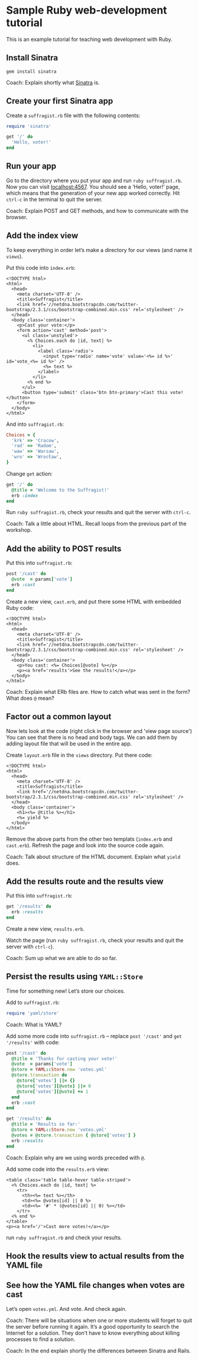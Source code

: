 # Sample Ruby web-development tutorial

This is an example tutorial for teaching web development with Ruby.



## Install Sinatra

`gem install sinatra`

Coach: Explain shortly what [Sinatra](http://www.sinatrarb.com) is.



## Create your first Sinatra app

Create a `suffragist.rb` file with the following contents:

```Ruby
require 'sinatra'

get '/' do
  'Hello, voter!'
end
```



## Run your app

Go to the directory where you put your app and run `ruby suffragist.rb`.
Now you can visit [localhost:4567](http://localhost:4567). You should
see a ‘Hello, voter!’ page, which means that the generation of your new
app worked correctly. Hit `ctrl-c` in the terminal to quit the server.

Coach: Explain POST and GET methods, and how to communicate with the browser.



## Add the index view

To keep everything in order let’s make
a directory for our views (and name it `views`).

Put this code into `index.erb`:

```ERb
<!DOCTYPE html>
<html>
  <head>
    <meta charset='UTF-8' />
    <title>Suffragist</title>
    <link href='//netdna.bootstrapcdn.com/twitter-bootstrap/2.3.1/css/bootstrap-combined.min.css' rel='stylesheet' />
  </head>
  <body class='container'>
    <p>Cast your vote:</p>
    <form action='cast' method='post'>
      <ul class='unstyled'>
        <% Choices.each do |id, text| %>
          <li>
            <label class='radio'>
              <input type='radio' name='vote' value='<%= id %>' id='vote_<%= id %>' />
              <%= text %>
            </label>
          </li>
        <% end %>
      </ul>
      <button type='submit' class='btn btn-primary'>Cast this vote!</button>
    </form>
  </body>
</html>
```
And into `suffragist.rb`:

```Ruby
Choices = {
  'krk' => 'Cracow',
  'rad' => 'Radom',
  'waw' => 'Warsaw',
  'wro' => 'Wrocław',
}
```

Change `get` action:

```Ruby
get '/' do
  @title = 'Welcome to the Suffragist!'
  erb :index
end
```

Run `ruby suffragist.rb`, check your
results and quit the server with `ctrl-c`.

Coach: Talk a little about HTML. Recall
loops from the previous part of the workshop.



## Add the ability to POST results

Put this into `suffragist.rb`:

```Ruby
post '/cast' do
  @vote  = params['vote']
  erb :cast
end
```

Create a new view, `cast.erb`, and put
there some HTML with embedded Ruby code:

```ERb
<!DOCTYPE html>
<html>
  <head>
    <meta charset='UTF-8' />
    <title>Suffragist</title>
    <link href='//netdna.bootstrapcdn.com/twitter-bootstrap/2.3.1/css/bootstrap-combined.min.css' rel='stylesheet' />
  </head>
  <body class='container'>
    <p>You cast: <%= Choices[@vote] %></p>
    <p><a href='results'>See the results!</a></p>
  </body>
</html>
```

Coach: Explain what ERb files are. How to catch
what was sent in the form? What does `@` mean?



## Factor out a common layout

Now lets look at the code (right click in the browser and 'view page
source') You can see that there is no head and body tags. We can add
them by adding layout file that will be used in the entire app.

Create `layout.erb` file in the `views` directory. Put there code:

```ERb
<!DOCTYPE html>
<html>
  <head>
    <meta charset='UTF-8' />
    <title>Suffragist</title>
    <link href='//netdna.bootstrapcdn.com/twitter-bootstrap/2.3.1/css/bootstrap-combined.min.css' rel='stylesheet' />
  </head>
  <body class='container'>
    <h1><%= @title %></h1>
    <%= yield %>
  </body>
</html>
```

Remove the above parts from the other two templats (`index.erb` and
`cast.erb`). Refresh the page and look into the source code again.

Coach: Talk about structure of the HTML document. Explain what `yield` does.



## Add the results route and the results view

Put this into `suffragist.rb`:

```Ruby
get '/results' do
  erb :results
end
```

Create a new view, `results.erb`.

Watch the page (run `ruby suffragist.rb`, check
your results and quit the server with `ctrl-c`).

Coach: Sum up what we are able to do so far.



## Persist the results using `YAML::Store`

Time for something new! Let’s store our choices.

Add to `suffragist.rb`:

```Ruby
require 'yaml/store'
```

Coach: What is YAML?

Add some more code into `suffragist.rb` – replace
`post '/cast'` and `get '/results'` with code:

```Ruby
post '/cast' do
  @title = 'Thanks for casting your vote!'
  @vote  = params['vote']
  @store = YAML::Store.new 'votes.yml'
  @store.transaction do
    @store['votes'] ||= {}
    @store['votes'][@vote] ||= 0
    @store['votes'][@vote] += 1
  end
  erb :cast
end

get '/results' do
  @title = 'Results so far:'
  @store = YAML::Store.new 'votes.yml'
  @votes = @store.transaction { @store['votes'] }
  erb :results
end
```

Coach: Explain why are we using words preceded with `@`.

Add some code into the `results.erb` view:

```ERb
<table class='table table-hover table-striped'>
  <% Choices.each do |id, text| %>
    <tr>
      <th><%= text %></th>
      <td><%= @votes[id] || 0 %>
      <td><%= '#' * (@votes[id] || 0) %></td>
    </tr>
  <% end %>
</table>
<p><a href='/'>Cast more votes!</a></p>
```

run `ruby suffragist.rb` and check your results.



## Hook the results view to actual results from the YAML file



## See how the YAML file changes when votes are cast

Let’s open `votes.yml`. And vote. And check again.

Coach: There will be situations when one or more students will
forget to quit the server before running it again. It’s a good
opportunity to search the Internet for a solution. They don’t
have to know everything about killing processes to find a solution.

Coach: In the end explain shortly the differences between Sinatra and Rails.
